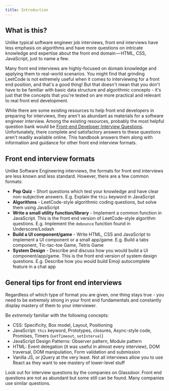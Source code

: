```yaml
---
title: Introduction
---
```


## What is this?

Unlike typical software engineer job interviews, front end interviews have less emphasis on algorithms and have more questions on intricate knowledge and expertise about the front end domain — HTML, CSS, JavaScript, just to name a few.

Many front end interviews are highly-focused on domain knowledge and applying them to real-world scenarios. You might find that grinding LeetCode is not extremely useful when it comes to interviewing for a front end position, and that's a good thing! But that doesn't mean that you don't have to be familiar with basic data structure and algorithmic concepts - it's just that the concepts that you're tested on are more practical and relevant to real front end development.

While there are some existing resources to help front end developers in preparing for interviews, they aren't as abundant as materials for a software engineer interview. Among the existing resources, probably the most helpful question bank would be [Front-end Developer Interview Questions](https://github.com/h5bp/Front-end-Developer-Interview-Questions). Unfortunately, there complete and satisfactory answers to these questions aren't readily available online. This handbook answers them along with information and guidance for other front end interview formats.

## Front end interview formats

Unlike Software Engineering interviews, the formats for front end interviews are less known and less standard. However, there are a few common formats:

- **Pop Quiz** - Short questions which test your knowledge and have clear non-subjective answers. E.g. Explain the `this` keyword in JavaScript
- **Algorithms** - LeetCode-style algorithmic coding questions, but solve them using JavaScript
- **Write a small utility function/library** - Implement a common function in JavaScript. This is the front end version of LeetCode-style algorithm questions. E.g. Implement the `debounce` function found in Underscore/Lodash
- **Build a UI component/game** - Write HTML, CSS and JavaScript to implement a UI component or a small app/game. E.g. Build a tabs component, Tic-tac-toe Game, Tetris Game
- **System Design** - Describe and discuss how you would build a UI component/app/game. This is the front end version of system design questions. E.g. Describe how you would build Emoji autocomplete feature in a chat app

## General tips for front end interviews

Regardless of which type of format you are given, one thing stays true - you need to be extremely strong in your front end fundamentals and constantly display mastery of them to your interviewer.

Be _extremely_ familiar with the following concepts:

- CSS: Specificity, Box model, Layout, Positioning
- JavaScript: `this` keyword, Prototypes, closures, Async-style code, Promises, Timers (`setTimeout`, `setInterval`)
- JavaScript Design Patterns: Observer pattern, Module pattern
- HTML: Event delegation (it was useful in almost every interview), DOM traversal, DOM manipulation, Form validation and submission
- Vanilla JS, or jQuery at the very least. Not all interviews allow you to use React as they want to see mastery of lower-level stuff

Look out for interview questions by the companies on Glassdoor. Front end questions are not as abundant but some still can be found. Many companies use similar questions.
